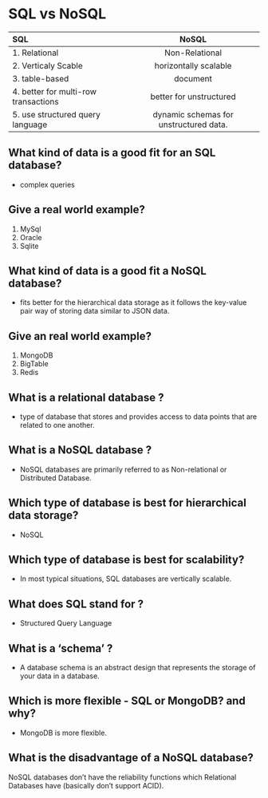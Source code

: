 # SQL vs NoSQL

| SQL            | NoSQL        |
| :------------- | :----------: |
| 1. Relational | Non-Relational    |
| 2. Verticaly Scable | horizontally scalable |
| 3. table-based | document |
| 4. better for multi-row transactions | better for unstructured |
| 5. use structured query language | dynamic schemas for unstructured data. |

## What kind of data is a good fit for an SQL database?

- complex queries

## Give a real world example?

1. MySql
2. Oracle
3. Sqlite

## What kind of data is a good fit a NoSQL database?

- fits better for the hierarchical data storage as it follows the key-value pair way of storing data similar to JSON data.

## Give an real world example?

1. MongoDB
2. BigTable
3. Redis

## What is a relational database ?

- type of database that stores and provides access to data points that are related to one another.

## What is a NoSQL database ?

- NoSQL databases are primarily referred to as Non-relational or Distributed Database.

## Which type of database is best for hierarchical data storage?

- NoSQL

## Which type of database is best for scalability?

- In most typical situations, SQL databases are vertically scalable.

## What does SQL stand for ?

- Structured Query Language

## What is a ‘schema’ ?

- A database schema is an abstract design that represents the storage of your data in a database.

## Which is more flexible - SQL or MongoDB? and why?

- MongoDB is more flexible.

## What is the disadvantage of a NoSQL database?

NoSQL databases don’t have the reliability functions which Relational Databases have (basically don’t support ACID).